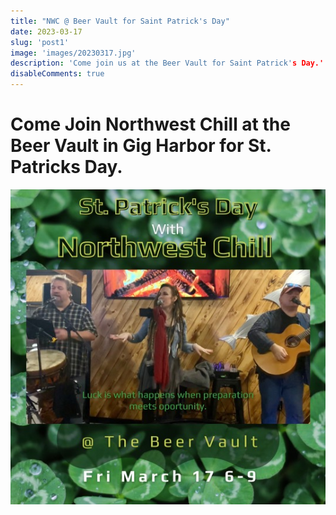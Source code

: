 ```yaml
---
title: "NWC @ Beer Vault for Saint Patrick's Day"
date: 2023-03-17
slug: 'post1'
image: 'images/20230317.jpg'
description: 'Come join us at the Beer Vault for Saint Patrick's Day.'
disableComments: true
---
```


# Come Join Northwest Chill at the Beer Vault in Gig Harbor for St. Patricks Day.

![img](images/20230317.jpg)